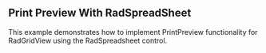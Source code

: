 ## Print Preview With RadSpreadSheet
This example demonstrates how to implement PrintPreview functionality for RadGridView using the RadSpreadsheet control.